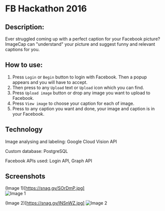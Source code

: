 # FB Hackathon 2016

## Description:

Ever struggled coming up with a perfect caption for your Facebook picture? ImageCap can "understand" your picture and suggest funny and relevant captions for you.   

## How to use:

1. Press `Login` or `Begin` button to login with Facebook. Then a popup appears and you will have to accept.
2. Then press to any `Upload` text or `Upload` icon which you can find.
3. Press `Upload image` button or drop any image you want to upload to Facebook.
4. Press `View image` to choose your caption for each of image.
5. Press to any caption you want and done, your image and caption is in your Facebook.


## Technology

Image analysing and labeling: Google Cloud Vision API

Custom database: PostgreSQL

Facebook APIs used: Login API, Graph API


## Screenshots
(Image 1)[https://snag.gy/SOrDmP.jpg]  
![Image 1](https://i.snag.gy/INSnWZ.jpg)


(Image 2)[https://snag.gy/INSnWZ.jpg]
![Image 2](https://i.snag.gy/INSnWZ.jpg)
